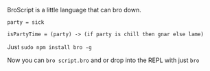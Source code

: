 BroScript is a little language that can bro down.

```coffee-script
party = sick

isPartyTime = (party) -> (if party is chill then gnar else lame)
```

Just ```sudo npm install bro -g```

Now you can ```bro script.bro``` and or drop into the REPL with just ```bro```